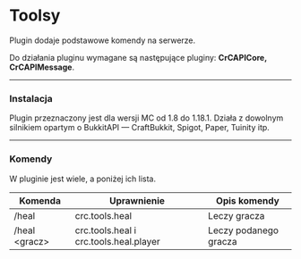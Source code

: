 # Toolsy

Plugin dodaje podstawowe komendy na serwerze.

Do działania pluginu wymagane są następujące pluginy: **CrCAPICore, CrCAPIMessage**.
___

### Instalacja

Plugin przeznaczony jest dla wersji MC od 1.8 do 1.18.1. Działa z dowolnym silnikiem opartym o BukkitAPI — CraftBukkit,
Spigot, Paper, Tuinity itp.
___

### Komendy

W pluginie jest wiele, a poniżej ich lista.

| Komenda        | Uprawnienie                            | Opis komendy          |
|----------------|----------------------------------------|-----------------------|
| /heal          | crc.tools.heal                         | Leczy gracza          |
| /heal \<gracz> | crc.tools.heal i crc.tools.heal.player | Leczy podanego gracza |
